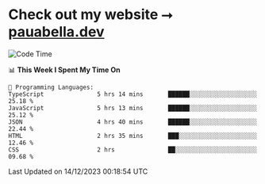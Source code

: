 # Check out my website ⭢ [pauabella.dev](https://pauabella.dev)

<!--START_SECTION:waka-->
![Code Time](http://img.shields.io/badge/Code%20Time-2%2C771%20hrs%2036%20mins-blue)

📊 **This Week I Spent My Time On** 

```text
💬 Programming Languages: 
TypeScript               5 hrs 14 mins       ██████░░░░░░░░░░░░░░░░░░░   25.18 % 
JavaScript               5 hrs 13 mins       ██████░░░░░░░░░░░░░░░░░░░   25.12 % 
JSON                     4 hrs 40 mins       ██████░░░░░░░░░░░░░░░░░░░   22.44 % 
HTML                     2 hrs 35 mins       ███░░░░░░░░░░░░░░░░░░░░░░   12.46 % 
CSS                      2 hrs               ██░░░░░░░░░░░░░░░░░░░░░░░   09.68 % 
```


 Last Updated on 14/12/2023 00:18:54 UTC
<!--END_SECTION:waka-->
